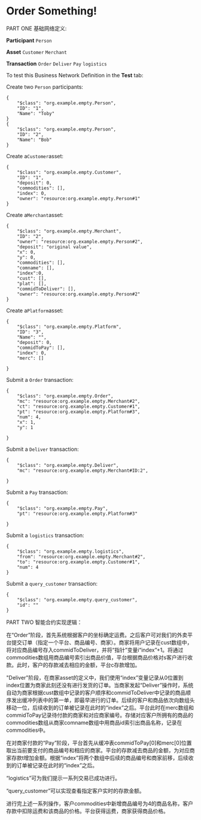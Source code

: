# Order Something!

PART ONE 基础网络定义:

**Participant**
`Person`

**Asset**
`Customer`
`Merchant`

**Transaction**
`Order`
`Deliver`
`Pay`
`logistics`

To test this Business Network Definition in the **Test** tab:

Create two `Person` participants:

```
{
    "$class": "org.example.empty.Person",
    "ID": "1",
    "Name": "Toby"
}
{
    "$class": "org.example.empty.Person",
    "ID": "2",
    "Name": "Bob"
}
```

Create a`Customer`asset:

```
{
    "$class": "org.example.empty.Customer",
    "ID": "1",
    "deposit": 0,
    "commodities": [],
    "index": 0,
    "owner": "resource:org.example.empty.Person#1"
}
```

Create a`Merchant`asset:

```
{
    "$class": "org.example.empty.Merchant",
    "ID": "2",
    "owner": "resource:org.example.empty.Person#2",
    "deposit": "original value",
    "x": 0,
    "y": 0,
    "commodities": [],
    "comname": [],
    "index":0,
    "cust": [],
    "plat": [],
    "commidToDeliver": [],
    "owner": "resource:org.example.empty.Person#2"
}
```

Create a`Platform`asset:

```
{
    "$class": "org.example.empty.Platform",
    "ID": "3",
    "Name": "",
    "deposit": 0,
    "commidToPay": [],
    "index": 0,
    "merc": []

}
```


Submit a `Order` transaction:

```
{
    "$class": "org.example.empty.Order",
    "mc": "resource:org.example.empty.Merchant#2",
    "ct": "resource:org.example.empty.Customer#1",
    "pt": "resource:org.example.empty.Platform#3",
    "num": 4,
    "x": 1,
    "y": 1
    
}
```

Submit a `Deliver` transaction:

```
{
    "$class": "org.example.empty.Deliver",
    "mc": "resource:org.example.empty.Merchant#ID:2",

}
```

Submit a `Pay` transaction:

```
{
    "$class": "org.example.empty.Pay",
    "pt": "resource:org.example.empty.Platform#3"

}
```

Submit a `logistics` transaction:

```
{
    "$class": "org.example.empty.logistics",
    "from": "resource:org.example.empty.Merchant#2",
    "to": "resource:org.example.empty.Customer#1",
    "num": 4
}
```

Submit a `query_customer` transaction:

```
{
    "$class": "org.example.empty.query_customer",
    "id": ""
}
```
PART TWO 智能合约实现逻辑：

在“Order”阶段，首先系统根据客户的坐标确定运费。之后客户可对我们的外卖平台提交订单（指定一个平台、商品编号、商家）。商家将用户记录在cust数组中，将对应商品编号存入commidToDeliver，并将“指针”变量i“index”+1。将通过commodities数组用商品编号索引出商品价值，平台根据商品价格对s客户进行收款。此时，客户的存款减去相应的金额，平台c存款增加。

"Deliver"阶段，在商家asset的定义中，我们使用“index”变量记录从0位置到index位置为商家此刻还没有进行发货的订单。当商家发起“Deliver”操作时，系统自动为商家根据cust数组中记录的客户顺序和commidToDeliver中记录的商品顺序发出缓冲列表中的第一单，即最早进行的订单。后续的客户和商品依次向数组头移动一位，后续收到的订单被记录在此时的“index”之后。平台此时在merc数组和commidToPay记录待付款的商家和对应商家编号。存储对应客户所拥有的商品的commodities数组从商家comname数组中用商品id索引出商品名称，记录在commodities中。

在对商家付款的“Pay”阶段，平台首先从缓冲表commidToPay[0]和merc[0]位置取出当前要支付的商品编号和相应的商家。平台的存款减去商品的金额，为对应商家存款t增加金额。根据“index”将两个数组中后续的商品编号和商家前移，后续收到的订单被记录在此时的“index”之后。

“logistics”可为我们提示一系列交易已成功进行。

“query_customer”可以实现查看指定客户实时的存款金额。

进行完上述一系列操作，客户commodities中新增商品编号为4的商品名称，客户存款中扣除运费和该商品的价格。平台获得运费，商家获得商品价格。



